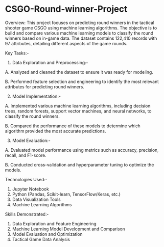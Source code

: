 # CSGO-Round-winner-Project

Overview: This project focuses on predicting round winners in the tactical shooter game CSGO using machine learning algorithms. The objective is to build and compare various machine learning models to classify the round winners based on in-game data. The dataset contains 122,410 records with 97 attributes, detailing different aspects of the game rounds.

Key Tasks:-

1. Data Exploration and Preprocessing:-

A. Analyzed and cleaned the dataset to ensure it was ready for modeling.

B. Performed feature selection and engineering to identify the most relevant attributes for predicting round winners.

2. Model Implementation:-

A. Implemented various machine learning algorithms, including decision trees, random forests, support vector machines, and neural networks, to classify the round winners.

B. Compared the performance of these models to determine which algorithm provided the most accurate predictions.

3. Model Evaluation:-

A. Evaluated model performance using metrics such as accuracy, precision, recall, and F1-score.

B. Conducted cross-validation and hyperparameter tuning to optimize the models.

Technologies Used:-

1. Jupyter Notebook
2. Python (Pandas, Scikit-learn, TensorFlow/Keras, etc.)
3. Data Visualization Tools
4. Machine Learning Algorithms

Skills Demonstrated:-

1. Data Exploration and Feature Engineering
2. Machine Learning Model Development and Comparison
3. Model Evaluation and Optimization
4. Tactical Game Data Analysis
